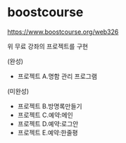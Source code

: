 # boostcourse

https://www.boostcourse.org/web326

위 무료 강좌의 프로젝트를 구현

(완성)
- 프로젝트 A.명함 관리 프로그램

(미완성)
- 프로젝트 B.방명록만들기
- 프로젝트 C.예약:메인
- 프로젝트 D.예약:로그안
- 프로젝트 E.예약:한줄평
